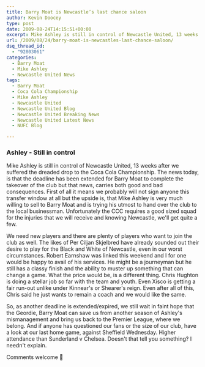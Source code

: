 ```yaml
---
title: Barry Moat is Newcastle’s last chance saloon
author: Kevin Doocey
type: post
date: 2009-08-24T14:15:51+00:00
excerpt: Mike Ashley is still in control of Newcastle United, 13 weeks after we suffered the dreaded drop to..
url: /2009/08/24/barry-moat-is-newcastles-last-chance-saloon/
dsq_thread_id:
  - "92803061"
categories:
  - Barry Moat
  - Mike Ashley
  - Newcastle United News
tags:
  - Barry Moat
  - Coca Cola Championship
  - Mike Ashley
  - Newcastle United
  - Newcastle United Blog
  - Newcastle United Breaking News
  - Newcastle United Latest News
  - NUFC Blog

---
```

### Ashley - Still in control

Mike Ashley is still in control of Newcastle United, 13 weeks after we suffered the dreaded drop to the Coca Cola Championship. The news today, is that the deadline has been extended for Barry Moat to complete  the takeover of the club but that news, carries both good and bad consequences. First of all it means we probably will not sign anyone this transfer window at all but the upside is, that Mike Ashley is very much willing to sell to Barry Moat and is trying his utmost to hand over the club to the local businessman. Unfortunately the CCC requires a good sized squad for the injuries that we will receive and knowing Newcastle, we'll get quite a few.

We need new players and there are plenty of players who want to join the club as well. The likes of Per Ciljan Skjelbred have already sounded out their desire to play for the Black and White of Newcastle, even in our worst circumstances. Robert Earnshaw was linked this weekend and I for one would be happy to avail of his services. He might be a journeyman but he still has a classy finish and the ability to muster up something that can change a game. What the price would be, is a different thing. Chris Hughton is doing a stellar job so far with the team and youth. Even Xisco is getting a fair run-out unlike under Kinnear's or Shearer's reign. Even after all of this, Chris said he just wants to remain a coach and we would like the same.

So, as another deadline is extended/expired, we still wait in faint hope that the Geordie, Barry Moat can save us from another season of Ashley's mismanagement and bring us back to the Premier League, where we belong. And if anyone has questioned our fans or the size of our club, have a look at our last home game, against Sheffield Wednesday. Higher attendance than Sunderland v Chelsea. Doesn't that tell you something? I needn't explain.

Comments welcome 🙂

